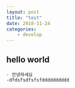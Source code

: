 ```yaml
---
layout: post
title: "test"
date: 2018-11-24
categories: 
    - develop
---
```


## hello world
    - 안녕하세요
    -dfdsfsdfsfsfdddddddddd